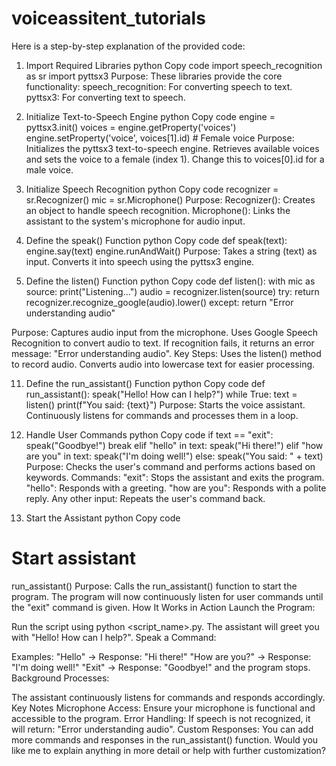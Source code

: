 # voiceassitent_tutorials


Here is a step-by-step explanation of the provided code:

1. Import Required Libraries
python
Copy code
import speech_recognition as sr
import pyttsx3
Purpose: These libraries provide the core functionality:
speech_recognition: For converting speech to text.
pyttsx3: For converting text to speech.


3. Initialize Text-to-Speech Engine
python
Copy code
engine = pyttsx3.init()
voices = engine.getProperty('voices')
engine.setProperty('voice', voices[1].id)  # Female voice
Purpose:
Initializes the pyttsx3 text-to-speech engine.
Retrieves available voices and sets the voice to a female (index 1). Change this to voices[0].id for a male voice.


5. Initialize Speech Recognition
python
Copy code
recognizer = sr.Recognizer()
mic = sr.Microphone()
Purpose:
Recognizer(): Creates an object to handle speech recognition.
Microphone(): Links the assistant to the system's microphone for audio input.



7. Define the speak() Function
python
Copy code
def speak(text):
    engine.say(text)
    engine.runAndWait()
Purpose:
Takes a string (text) as input.
Converts it into speech using the pyttsx3 engine.



9. Define the listen() Function
python
Copy code
def listen():
    with mic as source:
        print("Listening...")
        audio = recognizer.listen(source)
        try:
            return recognizer.recognize_google(audio).lower()
        except:
            return "Error understanding audio"

   
Purpose:
Captures audio input from the microphone.
Uses Google Speech Recognition to convert audio to text.
If recognition fails, it returns an error message: "Error understanding audio".
Key Steps:
Uses the listen() method to record audio.
Converts audio into lowercase text for easier processing.



11. Define the run_assistant() Function
python
Copy code
def run_assistant():
    speak("Hello! How can I help?")
    while True:
        text = listen()
        print(f"You said: {text}")
Purpose:
Starts the voice assistant.
Continuously listens for commands and processes them in a loop.




13. Handle User Commands
python
Copy code
if text == "exit":
    speak("Goodbye!")
    break
elif "hello" in text:
    speak("Hi there!")
elif "how are you" in text:
    speak("I'm doing well!")
else:
    speak("You said: " + text)
Purpose:
Checks the user's command and performs actions based on keywords.
Commands:
"exit": Stops the assistant and exits the program.
"hello": Responds with a greeting.
"how are you": Responds with a polite reply.
Any other input: Repeats the user's command back.



15. Start the Assistant
python
Copy code
# Start assistant
run_assistant()
Purpose:
Calls the run_assistant() function to start the program.
The program will now continuously listen for user commands until the "exit" command is given.
How It Works in Action
Launch the Program:

Run the script using python <script_name>.py.
The assistant will greet you with "Hello! How can I help?".
Speak a Command:

Examples:
"Hello" → Response: "Hi there!"
"How are you?" → Response: "I'm doing well!"
"Exit" → Response: "Goodbye!" and the program stops.
Background Processes:

The assistant continuously listens for commands and responds accordingly.
Key Notes
Microphone Access:
Ensure your microphone is functional and accessible to the program.
Error Handling:
If speech is not recognized, it will return: "Error understanding audio".
Custom Responses:
You can add more commands and responses in the run_assistant() function.
Would you like me to explain anything in more detail or help with further customization?






